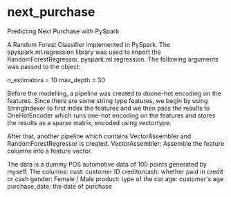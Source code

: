 # next_purchase
Predicting Next Purchase with PySpark

A Random Forest Classifier implemented in PySpark. The spyspark.ml.regression library was used to import the RandomForestRegressor. 
pyspark.ml.regression. The following arguments was passed to the object:

n_estimators = 10
max_depth = 30

Before the modelling, a pipeline was created to doone-hot encoding on the features. Since there are some string type features, we begin by using StringIndexer to first index the features and we then pass the results to OneHotEncoder which runs one-hot encoding on the features and stores the results as a sparse matrix, encoded using vectortype.

After that, another pipeline which contains VectorAssembler and RandomForestRegressor is created.
VectorAssembler: Assemble the feature columns into a feature vector.

The data is a dummy POS automotive data of 100 points generated by myself. The columns:
cust: customer ID
creditorcash: whether paid in credit or cash
gender: Female / Male
product: type of the car
age: customer's age
purchase_date: the date of purchase
